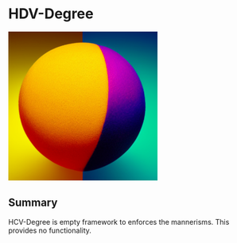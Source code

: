 # HDV-Degree

<img src="img/title.png" width="300px">

## Summary
HCV-Degree is empty framework to enforces the mannerisms. This provides no functionality.